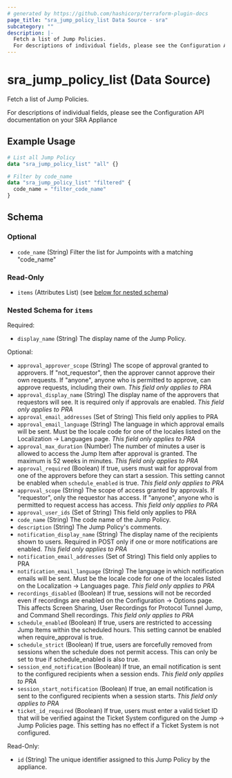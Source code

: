 ```yaml
---
# generated by https://github.com/hashicorp/terraform-plugin-docs
page_title: "sra_jump_policy_list Data Source - sra"
subcategory: ""
description: |-
  Fetch a list of Jump Policies.
  For descriptions of individual fields, please see the Configuration API documentation on your SRA Appliance
---
```


# sra_jump_policy_list (Data Source)

Fetch a list of Jump Policies.

For descriptions of individual fields, please see the Configuration API documentation on your SRA Appliance

## Example Usage

```terraform
# List all Jump Policy
data "sra_jump_policy_list" "all" {}

# Filter by code_name
data "sra_jump_policy_list" "filtered" {
  code_name = "filter_code_name"
}
```

<!-- schema generated by tfplugindocs -->
## Schema

### Optional

- `code_name` (String) Filter the list for Jumpoints with a matching "code_name"

### Read-Only

- `items` (Attributes List) (see [below for nested schema](#nestedatt--items))

<a id="nestedatt--items"></a>
### Nested Schema for `items`

Required:

- `display_name` (String) The display name of the Jump Policy.

Optional:

- `approval_approver_scope` (String) The scope of approval granted to approvers. If "not_requestor", then the approver cannot approve their own requests. If "anyone", anyone who is permitted to approve, can approve requests, including their own. _This field only applies to PRA_
- `approval_display_name` (String) The display name of the approvers that requestors will see. It is required only if approvals are enabled. _This field only applies to PRA_
- `approval_email_addresses` (Set of String) This field only applies to PRA
- `approval_email_language` (String) The language in which approval emails will be sent. Must be the locale code for one of the locales listed on the Localization → Languages page. _This field only applies to PRA_
- `approval_max_duration` (Number) The number of minutes a user is allowed to access the Jump Item after approval is granted. The maximum is 52 weeks in minutes. _This field only applies to PRA_
- `approval_required` (Boolean) If true, users must wait for approval from one of the approvers before they can start a session. This setting cannot be enabled when ```schedule_enabled``` is true. _This field only applies to PRA_
- `approval_scope` (String) The scope of access granted by approvals. If "requestor", only the requestor has access. If "anyone", anyone who is permitted to request access has access. _This field only applies to PRA_
- `approval_user_ids` (Set of String) This field only applies to PRA
- `code_name` (String) The code name of the Jump Policy.
- `description` (String) The Jump Policy's comments.
- `notification_display_name` (String) The display name of the recipients shown to users. Required in POST only if one or more notifications are enabled. _This field only applies to PRA_
- `notification_email_addresses` (Set of String) This field only applies to PRA
- `notification_email_language` (String) The language in which notification emails will be sent. Must be the locale code for one of the locales listed on the Localization → Languages page. _This field only applies to PRA_
- `recordings_disabled` (Boolean) If true, sessions will not be recorded even if recordings are enabled on the Configuration → Options page. This affects Screen Sharing, User Recordings for Protocol Tunnel Jump, and Command Shell recordings. _This field only applies to PRA_
- `schedule_enabled` (Boolean) If true, users are restricted to accessing Jump Items within the scheduled hours. This setting cannot be enabled when require_approval is true.
- `schedule_strict` (Boolean) If true, users are forcefully removed from sessions when the schedule does not permit access. This can only be set to true if schedule_enabled is also true.
- `session_end_notification` (Boolean) If true, an email notification is sent to the configured recipients when a session ends. _This field only applies to PRA_
- `session_start_notification` (Boolean) If true, an email notification is sent to the configured recipients when a session starts. _This field only applies to PRA_
- `ticket_id_required` (Boolean) If true, users must enter a valid ticket ID that will be verified against the Ticket System configured on the Jump → Jump Policies page. This setting has no effect if a Ticket System is not configured.

Read-Only:

- `id` (String) The unique identifier assigned to this Jump Policy by the appliance.
